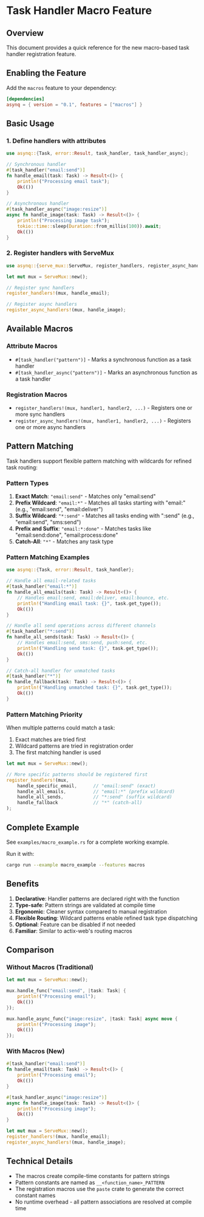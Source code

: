 # Task Handler Macro Feature

## Overview

This document provides a quick reference for the new macro-based task handler registration feature.

## Enabling the Feature

Add the `macros` feature to your dependency:

```toml
[dependencies]
asynq = { version = "0.1", features = ["macros"] }
```

## Basic Usage

### 1. Define handlers with attributes

```rust
use asynq::{Task, error::Result, task_handler, task_handler_async};

// Synchronous handler
#[task_handler("email:send")]
fn handle_email(task: Task) -> Result<()> {
    println!("Processing email task");
    Ok(())
}

// Asynchronous handler
#[task_handler_async("image:resize")]
async fn handle_image(task: Task) -> Result<()> {
    println!("Processing image task");
    tokio::time::sleep(Duration::from_millis(100)).await;
    Ok(())
}
```

### 2. Register handlers with ServeMux

```rust
use asynq::{serve_mux::ServeMux, register_handlers, register_async_handlers};

let mut mux = ServeMux::new();

// Register sync handlers
register_handlers!(mux, handle_email);

// Register async handlers  
register_async_handlers!(mux, handle_image);
```

## Available Macros

### Attribute Macros

- `#[task_handler("pattern")]` - Marks a synchronous function as a task handler
- `#[task_handler_async("pattern")]` - Marks an asynchronous function as a task handler

### Registration Macros

- `register_handlers!(mux, handler1, handler2, ...)` - Registers one or more sync handlers
- `register_async_handlers!(mux, handler1, handler2, ...)` - Registers one or more async handlers

## Pattern Matching

Task handlers support flexible pattern matching with wildcards for refined task routing:

### Pattern Types

1. **Exact Match**: `"email:send"` - Matches only "email:send"
2. **Prefix Wildcard**: `"email:*"` - Matches all tasks starting with "email:" (e.g., "email:send", "email:deliver")
3. **Suffix Wildcard**: `"*:send"` - Matches all tasks ending with ":send" (e.g., "email:send", "sms:send")
4. **Prefix and Suffix**: `"email:*:done"` - Matches tasks like "email:send:done", "email:process:done"
5. **Catch-All**: `"*"` - Matches any task type

### Pattern Matching Examples

```rust
use asynq::{Task, error::Result, task_handler};

// Handle all email-related tasks
#[task_handler("email:*")]
fn handle_all_emails(task: Task) -> Result<()> {
    // Handles email:send, email:deliver, email:bounce, etc.
    println!("Handling email task: {}", task.get_type());
    Ok(())
}

// Handle all send operations across different channels
#[task_handler("*:send")]
fn handle_all_sends(task: Task) -> Result<()> {
    // Handles email:send, sms:send, push:send, etc.
    println!("Handling send task: {}", task.get_type());
    Ok(())
}

// Catch-all handler for unmatched tasks
#[task_handler("*")]
fn handle_fallback(task: Task) -> Result<()> {
    println!("Handling unmatched task: {}", task.get_type());
    Ok(())
}
```

### Pattern Matching Priority

When multiple patterns could match a task:
1. Exact matches are tried first
2. Wildcard patterns are tried in registration order
3. The first matching handler is used

```rust
let mut mux = ServeMux::new();

// More specific patterns should be registered first
register_handlers!(mux, 
    handle_specific_email,      // "email:send" (exact)
    handle_all_emails,          // "email:*" (prefix wildcard)
    handle_all_sends,           // "*:send" (suffix wildcard)
    handle_fallback             // "*" (catch-all)
);
```

## Complete Example

See `examples/macro_example.rs` for a complete working example.

Run it with:
```bash
cargo run --example macro_example --features macros
```

## Benefits

1. **Declarative**: Handler patterns are declared right with the function
2. **Type-safe**: Pattern strings are validated at compile time
3. **Ergonomic**: Cleaner syntax compared to manual registration
4. **Flexible Routing**: Wildcard patterns enable refined task type dispatching
5. **Optional**: Feature can be disabled if not needed
6. **Familiar**: Similar to actix-web's routing macros

## Comparison

### Without Macros (Traditional)

```rust
let mut mux = ServeMux::new();

mux.handle_func("email:send", |task: Task| {
    println!("Processing email");
    Ok(())
});

mux.handle_async_func("image:resize", |task: Task| async move {
    println!("Processing image");
    Ok(())
});
```

### With Macros (New)

```rust
#[task_handler("email:send")]
fn handle_email(task: Task) -> Result<()> {
    println!("Processing email");
    Ok(())
}

#[task_handler_async("image:resize")]
async fn handle_image(task: Task) -> Result<()> {
    println!("Processing image");
    Ok(())
}

let mut mux = ServeMux::new();
register_handlers!(mux, handle_email);
register_async_handlers!(mux, handle_image);
```

## Technical Details

- The macros create compile-time constants for pattern strings
- Pattern constants are named as `__<function_name>_PATTERN`
- The registration macros use the `paste` crate to generate the correct constant names
- No runtime overhead - all pattern associations are resolved at compile time
